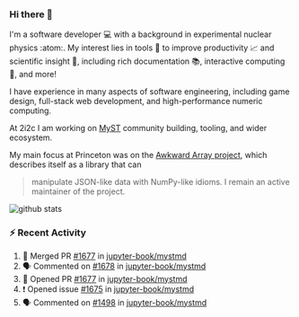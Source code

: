 ### Hi there 👋 

I'm a software developer 💻 with a background in experimental nuclear physics :atom:. My interest lies in tools :wrench: to improve productivity :chart_with_upwards_trend: and scientific insight :telescope:, including rich documentation 📚, interactive computing 🧮, and more! 

I have experience in many aspects of software engineering, including game design, full-stack web development, and high-performance numeric computing. 

At 2i2c I am working on [MyST](https://github.com/jupyter-book/mystmd) community building, tooling, and wider ecosystem. 

My main focus at Princeton was on the [Awkward Array project](awkward-array.org/), which describes itself as a library that can 
> manipulate JSON-like data with NumPy-like idioms. I remain an active maintainer of the project. 

![github stats](https://github-readme-stats.vercel.app/api?username=agoose77&show_icons=true&hide_rank=true&hide_title=true&bg_color=30,e76445,904e95&text_color=efe3ec&icon_color=efe3ec)
<!--
**agoose77/agoose77** is a ✨ _special_ ✨ repository because its `README.md` (this file) appears on your GitHub profile.

Here are some ideas to get you started:

- 🔭 I’m currently working on ...
- 🌱 I’m currently learning ...
- 👯 I’m looking to collaborate on ...
- 🤔 I’m looking for help with ...
- 💬 Ask me about ...
- 📫 How to reach me: ...
- 😄 Pronouns: ...
- ⚡ Fun fact: ...
-->

### :zap: Recent Activity

<!--START_SECTION:activity-->
1. 🎉 Merged PR [#1677](https://github.com/jupyter-book/mystmd/pull/1677) in [jupyter-book/mystmd](https://github.com/jupyter-book/mystmd)
2. 🗣 Commented on [#1678](https://github.com/jupyter-book/mystmd/issues/1678#issuecomment-2500448057) in [jupyter-book/mystmd](https://github.com/jupyter-book/mystmd)
3. 💪 Opened PR [#1677](https://github.com/jupyter-book/mystmd/pull/1677) in [jupyter-book/mystmd](https://github.com/jupyter-book/mystmd)
4. ❗ Opened issue [#1675](https://github.com/jupyter-book/mystmd/issues/1675) in [jupyter-book/mystmd](https://github.com/jupyter-book/mystmd)
5. 🗣 Commented on [#1498](https://github.com/jupyter-book/mystmd/issues/1498#issuecomment-2498579751) in [jupyter-book/mystmd](https://github.com/jupyter-book/mystmd)
<!--END_SECTION:activity-->
